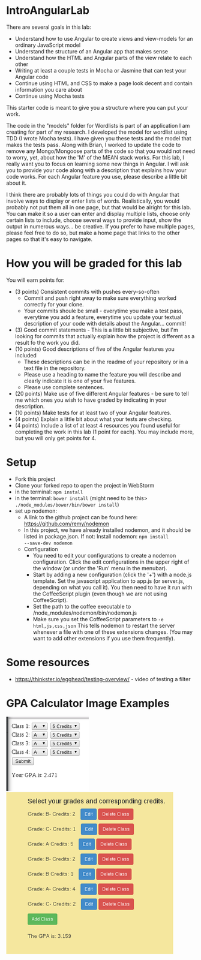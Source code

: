 IntroAngularLab
===============
There are several goals in this lab:
   * Understand how to use Angular to create views and view-models for an ordinary JavaScript model
   * Understand the structure of an Angular app that makes sense
   * Understand how the HTML and Angular parts of the view relate to each other
   * Writing at least a couple tests in Mocha or Jasmine that can test your Angular code
   * Continue using HTML and CSS to make a page look decent and contain information you care about
   * Continue using Mocha tests

This starter code is meant to give you a structure where you can put your work.

The code in the "models" folder for Wordlists is part of an application I am creating for part of my research. I developed the model for wordlist using TDD (I wrote Mocha tests). I have given you these tests and the model that makes the tests pass. Along with Brian, I worked to update the code to remove any Mongo/Mongoose parts of the code so that you would not need to worry, yet, about how the 'M' of the MEAN stack works. For this lab, I really want you to focus on learning some new things in Angular. I will ask you to provide your code along with a description that explains how your code works. For each Angular feature you use, please describe a little bit about it.

I think there are probably lots of things you could do with Angular that involve ways to display or enter lists of words. Realistically, you would probably not put them all in one page, but that would be alright for this lab. You can make it so a user can enter and display multiple lists, choose only certain lists to include, choose several ways to provide input, show the output in numerous ways... be creative. If you prefer to have multiple pages, please feel free to do so, but make a home page that links to the other pages so that it's easy to navigate.

How you will be graded for this lab
===================================
You will earn points for:
   * (3 points) Consistent commits with pushes every-so-often
      * Commit and push right away to make sure everything worked correctly for your clone.
      * Your commits shoule be small - everytime you make a test pass, everytime you add a feature, everytime you update your textual description of your code with details about the Angular... commit!
   * (3) Good commit statements - This is a little bit subjective, but I'm looking for commits that actually explain how the project is different as a result fo the work you did.
   * (10 points) Good descriptions of five of the Angular features you included
      * These descriptions can be in the readme of your repository or in a text file in the repository.
      * Please use a heading to name the feature you will describe and clearly indicate it is one of your five features.
      * Please use complete sentences.
   * (20 points) Make use of five different Angular features - be sure to tell me which ones you wish to have graded by indicating in your description.
   * (10 points) Make tests for at least two of your Angular features.
   * (4 points) Explain a little bit about what your tests are checking.
   * (4 points) Include a list of at least 4 resources you found useful for completing the work in this lab (1 point for each). You may include more, but you will only get points for 4.

Setup
=====
   * Fork this project
   * Clone your forked repo to open the project in WebStorm
   * in the terminal: <code>npm install</code>
   * in the terminal: <code>bower install</code> (might need to be this> <code>./node_modules/bower/bin/bower install</code>)
   * set up nodemon:
      * A link to the github project can be found here: https://github.com/remy/nodemon
      * In this project, we have already installed nodemon, and it should be listed in package.json. If not: Install nodemon: <code>npm install --save-dev nodemon</code>
      * Configuration
        * You need to edit your configurations to create a nodemon configuration. Click the edit configurations in the upper right of the window (or under the 'Run' menu in the menubar).
        * Start by adding a new configuration (click the '+') with a node.js template. Set the javascript application to app.js (or server.js, depending on what you call it). You then need to have it run with the CoffeeScript plugin (even though we are not using CoffeeScript).
        * Set the path to the coffee executable to /node_modules/nodemon/bin/nodemon.js
        * Make sure you set the CoffeeScript parameters to <code>-e html,js,css,json</code> This tells nodemon to restart the server whenever a file with one of these extensions changes. (You may want to add other extensions if you use them frequently).

Some resources
==============
   * https://thinkster.io/egghead/testing-overview/ - video of testing a filter

GPA Calculator Image Examples
=============================

![A basic GPA calculator](basicGPA.png)
![A fancy and more advanced GPA calculator](fancyGPA.png)